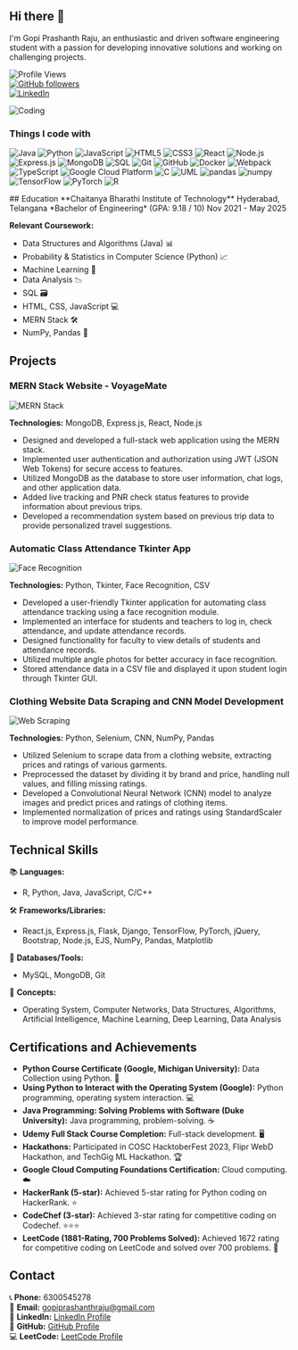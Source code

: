 ## Hi there 👋

I'm Gopi Prashanth Raju, an enthusiastic and driven software engineering student with a passion for developing innovative solutions and working on challenging projects.

![Profile Views](https://komarev.com/ghpvc/?username=gopiprashanthraju&color=blueviolet)  
[![GitHub followers](https://img.shields.io/github/followers/gopiprashanthraju?label=Follow&style=social)](https://github.com/gopiprashanthraju)  
[![LinkedIn](https://img.shields.io/badge/LinkedIn-Connect-blue?style=social&logo=linkedin)](https://www.linkedin.com/in/gopiprashanthraju/)

![Coding](https://t4.ftcdn.net/jpg/05/90/45/35/360_F_590453560_ugMuPncnGYB6XnJqmC8xiPQx4eg3jmMD.jpg)
<h3>Things I code with</h3>
<p>
  <img alt="Java" src="https://img.shields.io/badge/-Java-007396?style=flat-square&logo=java&logoColor=white" />
<img alt="Python" src="https://img.shields.io/badge/-Python-3776AB?style=flat-square&logo=python&logoColor=white" />
<img alt="JavaScript" src="https://img.shields.io/badge/-JavaScript-F7DF1E?style=flat-square&logo=javascript&logoColor=black" />
<img alt="HTML5" src="https://img.shields.io/badge/-HTML5-E34F26?style=flat-square&logo=html5&logoColor=white" />
<img alt="CSS3" src="https://img.shields.io/badge/-CSS3-1572B6?style=flat-square&logo=css3&logoColor=white" />
<img alt="React" src="https://img.shields.io/badge/-React-61DAFB?style=flat-square&logo=react&logoColor=white" />
<img alt="Node.js" src="https://img.shields.io/badge/-Node.js-339933?style=flat-square&logo=node.js&logoColor=white" />
<img alt="Express.js" src="https://img.shields.io/badge/-Express.js-000000?style=flat-square&logo=express&logoColor=white" />
<img alt="MongoDB" src="https://img.shields.io/badge/-MongoDB-47A248?style=flat-square&logo=mongodb&logoColor=white" />
<img alt="SQL" src="https://img.shields.io/badge/-SQL-4479A1?style=flat-square&logo=postgresql&logoColor=white" />
<img alt="Git" src="https://img.shields.io/badge/-Git-F05032?style=flat-square&logo=git&logoColor=white" />
<img alt="GitHub" src="https://img.shields.io/badge/-GitHub-181717?style=flat-square&logo=github&logoColor=white" />
<img alt="Docker" src="https://img.shields.io/badge/-Docker-2496ED?style=flat-square&logo=docker&logoColor=white" />
<img alt="Webpack" src="https://img.shields.io/badge/-Webpack-8DD6F9?style=flat-square&logo=webpack&logoColor=black" />
<img alt="TypeScript" src="https://img.shields.io/badge/-TypeScript-3178C6?style=flat-square&logo=typescript&logoColor=white" />
<img alt="Google Cloud Platform" src="https://img.shields.io/badge/-Google_Cloud_Platform-4285F4?style=flat-square&logo=google-cloud&logoColor=white" />
<img alt="C" src="https://img.shields.io/badge/-C-A8B9CC?style=flat-square&logo=c&logoColor=white" />
<img alt="UML" src="https://img.shields.io/badge/-UML-005A9C?style=flat-square&logo=uml&logoColor=white" />
<img alt="pandas" src="https://img.shields.io/badge/-pandas-150458?style=flat-square&logo=pandas&logoColor=white" />
<img alt="numpy" src="https://img.shields.io/badge/-numpy-013243?style=flat-square&logo=numpy&logoColor=white" />
<img alt="TensorFlow" src="https://img.shields.io/badge/-TensorFlow-FF6F00?style=flat-square&logo=tensorflow&logoColor=white" />
<img alt="PyTorch" src="https://img.shields.io/badge/-PyTorch-EE4C2C?style=flat-square&logo=pytorch&logoColor=white" />
<img alt="R" src="https://img.shields.io/badge/-R-276DC3?style=flat-square&logo=r&logoColor=white" />

</p>
## Education
**Chaitanya Bharathi Institute of Technology**  
Hyderabad, Telangana  
*Bachelor of Engineering* (GPA: 9.18 / 10)  
Nov 2021 - May 2025  

**Relevant Coursework:**  
- Data Structures and Algorithms (Java) 📊
- Probability & Statistics in Computer Science (Python) 📈
- Machine Learning 🤖
- Data Analysis 📉
- SQL 🗃️
- HTML, CSS, JavaScript 💻
- MERN Stack 🛠️
- NumPy, Pandas 🐼

## Projects
### MERN Stack Website - VoyageMate  
![MERN Stack](https://travel.home.sndimg.com/content/dam/images/travel/fullset/2013/03/24/2a/train-trips_ss_003.rend.hgtvcom.616.462.suffix/1491592669668.jpeg)

**Technologies:** MongoDB, Express.js, React, Node.js  
- Designed and developed a full-stack web application using the MERN stack.
- Implemented user authentication and authorization using JWT (JSON Web Tokens) for secure access to features.
- Utilized MongoDB as the database to store user information, chat logs, and other application data.
- Added live tracking and PNR check status features to provide information about previous trips.
- Developed a recommendation system based on previous trip data to provide personalized travel suggestions.

### Automatic Class Attendance Tkinter App  
![Face Recognition](https://encrypted-tbn0.gstatic.com/images?q=tbn:ANd9GcS8yO4jEF_aUERDnHOrD6UNXDXxSxLqLxST0g&s)

**Technologies:** Python, Tkinter, Face Recognition, CSV  
- Developed a user-friendly Tkinter application for automating class attendance tracking using a face recognition module.
- Implemented an interface for students and teachers to log in, check attendance, and update attendance records.
- Designed functionality for faculty to view details of students and attendance records.
- Utilized multiple angle photos for better accuracy in face recognition.
- Stored attendance data in a CSV file and displayed it upon student login through Tkinter GUI.

### Clothing Website Data Scraping and CNN Model Development  
![Web Scraping](https://img.freepik.com/free-vector/shopping-cart-with-bags-gifts-concept-illustration_114360-18775.jpg)

**Technologies:** Python, Selenium, CNN, NumPy, Pandas  
- Utilized Selenium to scrape data from a clothing website, extracting prices and ratings of various garments.
- Preprocessed the dataset by dividing it by brand and price, handling null values, and filling missing ratings.
- Developed a Convolutional Neural Network (CNN) model to analyze images and predict prices and ratings of clothing items.
- Implemented normalization of prices and ratings using StandardScaler to improve model performance.

## Technical Skills
📚 **Languages:**  
- R, Python, Java, JavaScript, C/C++

🛠️ **Frameworks/Libraries:**  
- React.js, Express.js, Flask, Django, TensorFlow, PyTorch, jQuery, Bootstrap, Node.js, EJS, NumPy, Pandas, Matplotlib

💾 **Databases/Tools:**  
- MySQL, MongoDB, Git

🧠 **Concepts:**  
- Operating System, Computer Networks, Data Structures, Algorithms, Artificial Intelligence, Machine Learning, Deep Learning, Data Analysis

## Certifications and Achievements
- **Python Course Certificate (Google, Michigan University):** Data Collection using Python. 🐍
- **Using Python to Interact with the Operating System (Google):** Python programming, operating system interaction. 💻
- **Java Programming: Solving Problems with Software (Duke University):** Java programming, problem-solving. ☕
- **Udemy Full Stack Course Completion:** Full-stack development. 🖥️
- **Hackathons:** Participated in COSC HacktoberFest 2023, Flipr WebD Hackathon, and TechGig ML Hackathon. 🏆
- **Google Cloud Computing Foundations Certification:** Cloud computing. ☁️
- **HackerRank (5-star):** Achieved 5-star rating for Python coding on HackerRank. ⭐
- **CodeChef (3-star):** Achieved 3-star rating for competitive coding on Codechef. ⭐⭐⭐
- **LeetCode (1881-Rating, 700 Problems Solved):** Achieved 1672 rating for competitive coding on LeetCode and solved over 700 problems. 🏅

## Contact
📞 **Phone:** 6300545278  
📧 **Email:** gopiprashanthraju@gmail.com  
🔗 **LinkedIn:** [LinkedIn Profile](https://www.linkedin.com/in/gopiprashanthraju/)  
🐙 **GitHub:** [GitHub Profile](https://github.com/gopiprashanthraju)  
💻 **LeetCode:** [LeetCode Profile](https://leetcode.com/gopiprashanthraju/)
